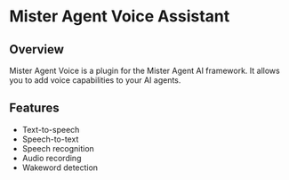 # Mister Agent Voice Assistant

## Overview

Mister Agent Voice is a plugin for the Mister Agent AI framework. It allows you to add voice capabilities to your AI agents.

## Features

- Text-to-speech
- Speech-to-text
- Speech recognition
- Audio recording
- Wakeword detection
